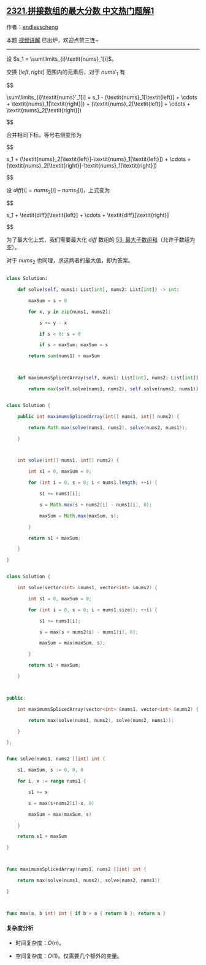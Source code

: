## [2321.拼接数组的最大分数 中文热门题解1](https://leetcode.cn/problems/maximum-score-of-spliced-array/solutions/100000/by-endlesscheng-fm8l)

作者：[endlesscheng](https://leetcode.cn/u/endlesscheng)

本题 [视频讲解](https://www.bilibili.com/video/BV1pW4y1r7xs) 已出炉，欢迎点赞三连~

---

设 $s_1 = \sum\limits_{i}\textit{nums}_1[i]$。

交换 $[\textit{left},\textit{right}]$ 范围内的元素后，对于 $\textit{nums}'_1$ 有

$$
\sum\limits_{i}\textit{nums}'_1[i] = s_1 - (\textit{nums}_1[\textit{left}] + \cdots + \textit{nums}_1[\textit{right}]) + (\textit{nums}_2[\textit{left}] + \cdots + \textit{nums}_2[\textit{right}])
$$

合并相同下标，等号右侧变形为

$$
s_1 + (\textit{nums}_2[\textit{left}]-\textit{nums}_1[\textit{left}]) + \cdots + (\textit{nums}_2[\textit{right}]-\textit{nums}_1[\textit{right}])
$$

设 $\textit{diff}[i] = \textit{nums}_2[i]-\textit{nums}_1[i]$，上式变为

$$
s_1 + \textit{diff}[\textit{left}] + \cdots + \textit{diff}[\textit{right}]
$$

为了最大化上式，我们需要最大化 $\textit{diff}$ 数组的 [53. 最大子数组和](https://leetcode.cn/problems/maximum-subarray/)（允许子数组为空）。

对于 $\textit{nums}_2$ 也同理，求这两者的最大值，即为答案。

```py [sol1-Python3]
class Solution:
    def solve(self, nums1: List[int], nums2: List[int]) -> int:
        maxSum = s = 0
        for x, y in zip(nums1, nums2):
            s += y - x
            if s < 0: s = 0
            if s > maxSum: maxSum = s
        return sum(nums1) + maxSum

    def maximumsSplicedArray(self, nums1: List[int], nums2: List[int]) -> int:
        return max(self.solve(nums1, nums2), self.solve(nums2, nums1))
```

```java [sol1-Java]
class Solution {
    public int maximumsSplicedArray(int[] nums1, int[] nums2) {
        return Math.max(solve(nums1, nums2), solve(nums2, nums1));
    }

    int solve(int[] nums1, int[] nums2) {
        int s1 = 0, maxSum = 0;
        for (int i = 0, s = 0; i < nums1.length; ++i) {
            s1 += nums1[i];
            s = Math.max(s + nums2[i] - nums1[i], 0);
            maxSum = Math.max(maxSum, s);
        }
        return s1 + maxSum;
    }
}
```

```cpp [sol1-C++]
class Solution {
    int solve(vector<int> &nums1, vector<int> &nums2) {
        int s1 = 0, maxSum = 0;
        for (int i = 0, s = 0; i < nums1.size(); ++i) {
            s1 += nums1[i];
            s = max(s + nums2[i] - nums1[i], 0);
            maxSum = max(maxSum, s);
        }
        return s1 + maxSum;
    }

public:
    int maximumsSplicedArray(vector<int> &nums1, vector<int> &nums2) {
        return max(solve(nums1, nums2), solve(nums2, nums1));
    }
};
```

```go [sol1-Go]
func solve(nums1, nums2 []int) int {
	s1, maxSum, s := 0, 0, 0
	for i, x := range nums1 {
		s1 += x
		s = max(s+nums2[i]-x, 0)
		maxSum = max(maxSum, s)
	}
	return s1 + maxSum
}

func maximumsSplicedArray(nums1, nums2 []int) int {
	return max(solve(nums1, nums2), solve(nums2, nums1))
}

func max(a, b int) int { if b > a { return b }; return a }
```

#### 复杂度分析

- 时间复杂度：$O(n)$。
- 空间复杂度：$O(1)$。仅需要几个额外的变量。
